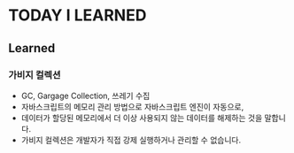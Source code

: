 # TODAY I LEARNED

## Learned

### 가비지 컬렉션

- GC, Gargage Collection, 쓰레기 수집
- 자바스크립트의 메모리 관리 방법으로 자바스크립트 엔진이 자동으로, 
- 데이터가 할당된 메모리에서 더 이상 사용되지 않는 데이터를 해제하는 것을 말합니다.
- 가비지 컬렉션은 개발자가 직접 강제 실행하거나 관리할 수 없습니다.

